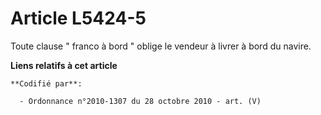 # Article L5424-5

Toute clause " franco à bord " oblige le vendeur à livrer à bord du navire.

**Liens relatifs à cet article**

	**Codifié par**:

	  - Ordonnance n°2010-1307 du 28 octobre 2010 - art. (V)
